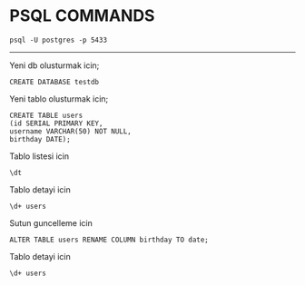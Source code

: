 # PSQL COMMANDS


<pre><code>psql -U postgres -p 5433</code></pre>
***

Yeni db olusturmak icin;
<pre><code>CREATE DATABASE testdb</code></pre>

Yeni tablo olusturmak icin;
<pre><code>CREATE TABLE users
(id SERIAL PRIMARY KEY,
username VARCHAR(50) NOT NULL,
birthday DATE);
</code></pre>

Tablo listesi icin
<pre><code>\dt</code></pre>

Tablo detayi icin
<pre><code>\d+ users</code></pre>

Sutun guncelleme icin
<pre><code>ALTER TABLE users RENAME COLUMN birthday TO date;</code></pre>

Tablo detayi icin
<pre><code>\d+ users</code></pre>